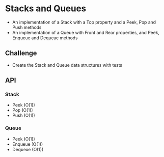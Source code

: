 # Stacks and Queues
- An implementation of a Stack with a Top property and a Peek, Pop and Push methods
- An implementation of a Queue with Front and Rear properties, and Peek, Enqueue and Dequeue methods

## Challenge
- Create the Stack and Queue data structures with tests

## API
### Stack
- Peek (O(1))
- Pop (O(1))
- Push (O(1))

### Queue
- Peek (O(1))
- Enqueue (O(1))
- Dequeue (O(1))